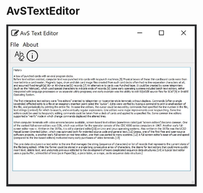 # AvSTextEditor

![Image alt](https://github.com/Al8xShu/AvSTextEditor/blob/master/AvSTextEditor.jpg)
